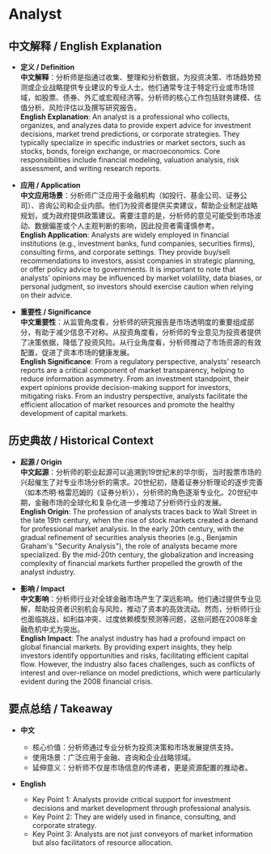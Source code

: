 # Analyst

## 中文解释 / English Explanation

* **定义 / Definition**  
  **中文解释**：分析师是指通过收集、整理和分析数据，为投资决策、市场趋势预测或企业战略提供专业建议的专业人士。他们通常专注于特定行业或市场领域，如股票、债券、外汇或宏观经济等。分析师的核心工作包括财务建模、估值分析、风险评估以及撰写研究报告。  
  **English Explanation**: An analyst is a professional who collects, organizes, and analyzes data to provide expert advice for investment decisions, market trend predictions, or corporate strategies. They typically specialize in specific industries or market sectors, such as stocks, bonds, foreign exchange, or macroeconomics. Core responsibilities include financial modeling, valuation analysis, risk assessment, and writing research reports.

* **应用 / Application**  
  **中文应用场景**：分析师广泛应用于金融机构（如投行、基金公司、证券公司）、咨询公司和企业内部。他们为投资者提供买卖建议，帮助企业制定战略规划，或为政府提供政策建议。需要注意的是，分析师的意见可能受到市场波动、数据偏差或个人主观判断的影响，因此投资者需谨慎参考。  
  **English Application**: Analysts are widely employed in financial institutions (e.g., investment banks, fund companies, securities firms), consulting firms, and corporate settings. They provide buy/sell recommendations to investors, assist companies in strategic planning, or offer policy advice to governments. It is important to note that analysts' opinions may be influenced by market volatility, data biases, or personal judgment, so investors should exercise caution when relying on their advice.

* **重要性 / Significance**  
  **中文重要性**：从监管角度看，分析师的研究报告是市场透明度的重要组成部分，有助于减少信息不对称。从投资角度看，分析师的专业意见为投资者提供了决策依据，降低了投资风险。从行业角度看，分析师推动了市场资源的有效配置，促进了资本市场的健康发展。  
  **English Significance**: From a regulatory perspective, analysts' research reports are a critical component of market transparency, helping to reduce information asymmetry. From an investment standpoint, their expert opinions provide decision-making support for investors, mitigating risks. From an industry perspective, analysts facilitate the efficient allocation of market resources and promote the healthy development of capital markets.

## 历史典故 / Historical Context

* **起源 / Origin**  
  **中文起源**：分析师的职业起源可以追溯到19世纪末的华尔街，当时股票市场的兴起催生了对专业市场分析的需求。20世纪初，随着证券分析理论的逐步完善（如本杰明·格雷厄姆的《证券分析》），分析师的角色逐渐专业化。20世纪中期，金融市场的全球化和复杂化进一步推动了分析师行业的发展。  
  **English Origin**: The profession of analysts traces back to Wall Street in the late 19th century, when the rise of stock markets created a demand for professional market analysis. In the early 20th century, with the gradual refinement of securities analysis theories (e.g., Benjamin Graham's "Security Analysis"), the role of analysts became more specialized. By the mid-20th century, the globalization and increasing complexity of financial markets further propelled the growth of the analyst industry.

* **影响 / Impact**  
  **中文影响**：分析师行业对全球金融市场产生了深远影响。他们通过提供专业见解，帮助投资者识别机会与风险，推动了资本的高效流动。然而，分析师行业也面临挑战，如利益冲突、过度依赖模型预测等问题，这些问题在2008年金融危机中尤为突出。  
  **English Impact**: The analyst industry has had a profound impact on global financial markets. By providing expert insights, they help investors identify opportunities and risks, facilitating efficient capital flow. However, the industry also faces challenges, such as conflicts of interest and over-reliance on model predictions, which were particularly evident during the 2008 financial crisis.

## 要点总结 / Takeaway

* **中文**  
  - 核心价值：分析师通过专业分析为投资决策和市场发展提供支持。  
  - 使用场景：广泛应用于金融、咨询和企业战略领域。  
  - 延伸意义：分析师不仅是市场信息的传递者，更是资源配置的推动者。

* **English**  
  - Key Point 1: Analysts provide critical support for investment decisions and market development through professional analysis.  
  - Key Point 2: They are widely used in finance, consulting, and corporate strategy.  
  - Key Point 3: Analysts are not just conveyors of market information but also facilitators of resource allocation.